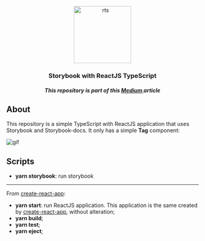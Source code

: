 <p align="center">
  <img src="https://uploaddeimagens.com.br/images/002/705/273/full/rts.png?1592061852" height="150" alt="rts" />
</p>

<h3 align="center">
  Storybook with ReactJS TypeScript
</h3>

<h5 align="center">
  This repository is part of this <a href="https://medium.com/@annycarolinegnr/storybook-with-react-typescript-1c15a1cbc26a"> Medium </a> article 
</h5>

## About

This repository is a simple TypeScript with ReactJS application that uses Storybook and Storybook-docs. It only has a simple **Tag** component:

![gif](https://uploaddeimagens.com.br/images/002/705/298/full/rts.gif?1592063462)

## Scripts
- **yarn storybook**: run storybook
---------
From [create-react-app](https://github.com/facebook/create-react-app):
- **yarn start**: run ReactJS application. This application is the same created by [create-react-app](https://github.com/facebook/create-react-app), without alteration;
- **yarn build**;
- **yarn test**;
- **yarn eject**;
